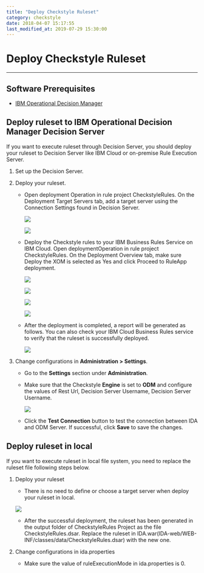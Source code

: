 ```yaml
---
title: "Deploy Checkstyle Ruleset"
category: checkstyle
date: 2018-04-07 15:17:55
last_modified_at: 2019-07-29 15:30:00
---
```


# Deploy Checkstyle Ruleset
***

## Software Prerequisites

* [IBM Operational Decision Manager](https://www.ibm.com/us-en/marketplace/operational-decision-manager)

## Deploy ruleset to IBM Operational Decision Manager Decision Server

If you want to execute ruleset through Decision Server, you should deploy your ruleset to Decision Server like IBM Cloud or on-premise Rule Execution Server.

1. Set up the Decision Server.    

2. Deploy your ruleset.

	* Open deployment Operation in rule project CheckstyleRules. On the Deployment Target Servers tab, add a target server using the Connection Settings found in Decision Server.

		![][checkstyle_deploy_ruleset_cloud_two_1]
	
		![][checkstyle_deploy_ruleset_cloud_two_2]

	* Deploy the Checkstyle rules to your IBM Business Rules Service on IBM Cloud. Open deploymentOperation in rule project CheckstyleRules. On the Deployment Overview tab, make sure Deploy the XOM is selected as Yes and click Proceed to RuleApp deployment.

		![][checkstyle_deploy_ruleset_cloud_two_3]
		
		![][checkstyle_deploy_ruleset_cloud_two_4]
		
		![][checkstyle_deploy_ruleset_cloud_two_5]
		
		![][checkstyle_deploy_ruleset_cloud_two_6]

	* After the deployment is completed, a report will be generated as follows. You can also check your IBM Cloud Business Rules service to verify that the ruleset is successfully deployed.

		![][checkstyle_deploy_ruleset_cloud_two_7]

3. Change configurations in **Administration > Settings**.

	* Go to the  **Settings** section under  **Administration**.

	* Make sure that the Checkstyle **Engine** is set to **ODM** and configure the values of Rest Url, Decision Server Username, Decision Server Username.
		
		![][checkstyle_deploy_ruleset_cloud_two_8]

	* Click the **Test Connection** button to test the connection between IDA and ODM Server. If successful, click **Save** to save the changes. 

## Deploy ruleset in local

If you want to execute ruleset in local file system, you need to replace the ruleset file following steps below.

1. Deploy your ruleset

	* There is no need to define or choose a target server when deploy your ruleset in local.

    ![][checkstyle_deploy_ruleset_local_1]

	* After the successful deployment, the ruleset has been generated in the output folder of CheckstyleRules Project as the file CheckstyleRules.dsar. Replace the ruleset in IDA.war(IDA-web/WEB-INF/classes/data/CheckstyleRules.dsar) with the new one.

2. Change configurations in ida.properties

	* Make sure the value of ruleExecutionMode in ida.properties is 0.


 [checkstyle_deploy_ruleset_cloud_one_1]: ../images/checkstyle/checkstyle_deploy_ruleset_cloud_one_1.png
 [checkstyle_deploy_ruleset_cloud_one_2]: ../images/checkstyle/checkstyle_deploy_ruleset_cloud_one_2.png
 [checkstyle_deploy_ruleset_cloud_one_3]: ../images/checkstyle/checkstyle_deploy_ruleset_cloud_one_3.png
 [checkstyle_deploy_ruleset_cloud_two_1]: ../images/checkstyle/checkstyle_deploy_ruleset_cloud_two_1.png
 [checkstyle_deploy_ruleset_cloud_two_2]: ../images/checkstyle/checkstyle_deploy_ruleset_cloud_two_2.png
 [checkstyle_deploy_ruleset_cloud_two_3]: ../images/checkstyle/checkstyle_deploy_ruleset_cloud_two_3.png
 [checkstyle_deploy_ruleset_cloud_two_4]: ../images/checkstyle/checkstyle_deploy_ruleset_cloud_two_4.png
 [checkstyle_deploy_ruleset_cloud_two_5]: ../images/checkstyle/checkstyle_deploy_ruleset_cloud_two_5.png
 [checkstyle_deploy_ruleset_cloud_two_6]: ../images/checkstyle/checkstyle_deploy_ruleset_cloud_two_6.png
 [checkstyle_deploy_ruleset_cloud_two_7]: ../images/checkstyle/checkstyle_deploy_ruleset_cloud_two_7.png
 [checkstyle_deploy_ruleset_cloud_two_8]: ../images/checkstyle/checkstyle_deploy_ruleset_cloud_two_8.png
 [checkstyle_deploy_ruleset_local_1]: ../images/checkstyle/checkstyle_deploy_ruleset_local_1.png
